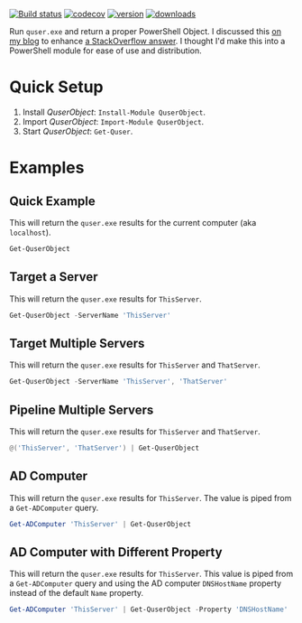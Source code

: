 [![Build status](https://ci.appveyor.com/api/projects/status/d88b15ilqgkqgo4e?svg=true)](https://ci.appveyor.com/project/VertigoRay/quserobject)
[![codecov](https://codecov.io/gh/UNT-CAS/QuserObject/branch/master/graph/badge.svg)](https://codecov.io/gh/UNT-CAS/QuserObject)
[![version](https://img.shields.io/powershellgallery/v/QuserObject.svg)](https://www.powershellgallery.com/packages/QuserObject)
[![downloads](https://img.shields.io/powershellgallery/dt/QuserObject.svg?label=downloads)](https://www.powershellgallery.com/packages/QuserObject)

Run `quser.exe` and return a proper PowerShell Object.
I discussed this [on my blog](http://blog.vertigion.com/2018/04/27/terminal_server_sessions/?utm_source=github&utm_medium=unt-cas&utm_campaign=quserobject) to enhance [a StackOverflow answer](https://stackoverflow.com/a/49042770/615422).
I thought I'd make this into a PowerShell module for ease of use and distribution.

# Quick Setup

1. Install *QuserObject*: `Install-Module QuserObject`.
1. Import *QuserObject*: `Import-Module QuserObject`.
1. Start *QuserObject*: `Get-Quser`.

# Examples

## Quick Example

This will return the `quser.exe` results for the current computer (aka `localhost`).

```powershell
Get-QuserObject
```

## Target a Server

This will return the `quser.exe` results for `ThisServer`.

```powershell
Get-QuserObject -ServerName 'ThisServer'
```

## Target Multiple Servers

This will return the `quser.exe` results for `ThisServer` and `ThatServer`.

```powershell
Get-QuserObject -ServerName 'ThisServer', 'ThatServer'
```

## Pipeline Multiple Servers

This will return the `quser.exe` results for `ThisServer` and `ThatServer`.

```powershell
@('ThisServer', 'ThatServer') | Get-QuserObject
```

## AD Computer

This will return the `quser.exe` results for `ThisServer`.
The value is piped from a `Get-ADComputer` query.

```powershell
Get-ADComputer 'ThisServer' | Get-QuserObject
```

## AD Computer with Different Property

This will return the `quser.exe` results for `ThisServer`.
This value is piped from a `Get-ADComputer` query and using the AD computer `DNSHostName` property instead of the default `Name` property.

```powershell
Get-ADComputer 'ThisServer' | Get-QuserObject -Property 'DNSHostName'
```